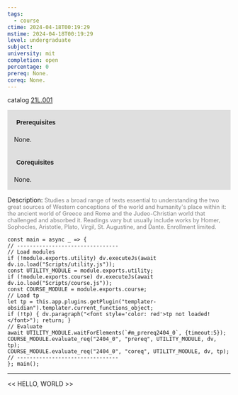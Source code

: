 ```yaml
---
tags:
  - course
ctime: 2024-04-18T00:19:29
mstime: 2024-04-18T00:19:29
level: undergraduate
subject: 
university: mit
completion: open
percentage: 0
prereq: None.
coreq: None.
---
```


catalog [21L.001](http://student.mit.edu/catalog/m21La.html#21L.001)

<span style="display: block; padding: 15px; background-color: rgb(100, 100, 100, 0.2);"><font id="m_prereq2404_0" style="display: block; font-family: Arial, sans-serif; font-weight: bold; padding: 5px">Prerequisites</font><br><span id="prereq2404_0">None.</span></span>
<span style="display: block; padding: 15px; background-color: rgb(100, 100, 100, 0.2);"><font id="m_coreq2404_0" style="display: block; font-family: Arial, sans-serif; font-weight: bold; padding: 5px">Corequisites</font><br><span id="coreq2404_0">None.</span></span>

<font style="">Description:</font>
<font style="color: grey; font-size: 0.8rem;">Studies a broad range of texts essential to understanding the two great sources of Western conceptions of the world and humanity's place within it: the ancient world of Greece and Rome and the Judeo-Christian world that challenged and absorbed it. Readings vary but usually include works by Homer, Sophocles, Aristotle, Plato, Virgil, St. Augustine, and Dante. Enrollment limited.</font>

```dataviewjs
const main = async _ => {
// --------------------------------
// Load modules
if (!module.exports.utility) dv.executeJs(await dv.io.load("Scripts/utility.js"));
const UTILITY_MODULE = module.exports.utility;
if (!module.exports.course) dv.executeJs(await dv.io.load("Scripts/course.js"));
const COURSE_MODULE = module.exports.course;
// Load tp
let tp = this.app.plugins.getPlugin("templater-obsidian").templater.current_functions_object;
if (!tp) { dv.paragraph("<font style='color: red'>tp not loaded!</font>"); return; }
// Evaluate
await UTILITY_MODULE.waitForElements(`#m_prereq2404_0`, {timeout:5});
COURSE_MODULE.evaluate_req("2404_0", "prereq", UTILITY_MODULE, dv, tp);
COURSE_MODULE.evaluate_req("2404_0", "coreq", UTILITY_MODULE, dv, tp);
// --------------------------------
}; main();
```

---

<< HELLO, WORLD >>
